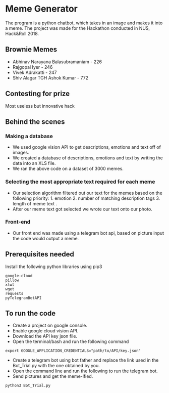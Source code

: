 # Meme Generator 

The program is a python chatbot, which takes in an image and makes it into a meme. The project was made for the Hackathon conducted in NUS, Hack&Roll 2018. 


## Brownie Memes

* Abhinav Narayana Balasubramaniam - 226
* Rajgopal Iyer - 246
* Vivek Adrakatti - 247
* Shiv Alagar TGH Ashok Kumar - 772


## Contesting for prize
Most useless but innovative hack


## Behind the scenes

### Making a database
* We used google vision API to get descriptions, emotions and text off of images.
* We created a database of descriptions, emotions and text by writing the data into an XLS file.
* We ran the above code on a dataset of 3000 memes.

### Selecting the most appropriate text required for each meme
* Our selection algorithm filtered out our text for the memes based on the following priority: 1. emotion 2. number of matching description tags 3. length of meme text .
* After our meme text got selected we wrote our text onto our photo.

### Front-end
* Our front end was made using a telegram bot api, based on picture input the code would output a meme.


## Prerequisites needed
Install the following python libraries using pip3
```
google-cloud
pillow
xlwt
wget
requests
pyTelegramBotAPI
```


## To run the code
* Create a project on google console.
* Enable google cloud vision API.
* Download the API key json file.
* Open the terminal/bash and run the following command
```
export GOOGLE_APPLICATION_CREDENTIALS="path/to/API/key.json"
```
* Create a telegram bot using bot father and replace the link used in the Bot_Trial.py with the one obtained by you.
* Open the command line and run the following to run the telegram bot.
* Send pictures and get the meme-ified.

```
python3 Bot_Trial.py
```


<!-- ## Memefied images

### Input
Pictures here
### Output
Memefied output -->
